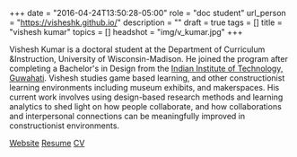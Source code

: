 +++
date = "2016-04-24T13:50:28-05:00"
role = "doc student"
url_person = "https://visheshk.github.io/"
description = ""
draft = true
tags = []
title = "vishesh kumar"
topics = []
headshot = "img/v_kumar.jpg"
+++

Vishesh Kumar is a doctoral student at the Department of Curriculum &Instruction, University of Wisconsin-Madison. He joined the program after completing a Bachelor's in Design from the [Indian Institute of Technology, Guwahati](http://iitg.ac.in/). Vishesh studies game based learning, and other constructionist learning environments including museum exhibits, and makerspaces. His current work involves using design-based research methods and learning analytics to shed light on how people collaborate, and how collaborations and interpersonal connections can be meaningfully improved in constructionist environments.

[Website](http://visheshk.net) 
[Resume](http://visheshk.net/Vishesh_Kumar-Resume.pdf)
[CV](http://visheshk.net/vishesh_kumar-cv.docx)